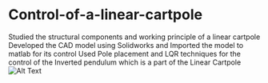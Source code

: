 # Control-of-a-linear-cartpole
Studied the structural components and working principle of a linear cartpole
Developed the CAD model using Solidworks and Imported the model to matlab for its control
Used Pole placement and LQR techniques for the control of the Inverted pendulum which is a part of the Linear
Cartpole
![Alt Text](https://media.giphy.com/media/17hvBa2cUTc025bgEY/giphy.gif)

